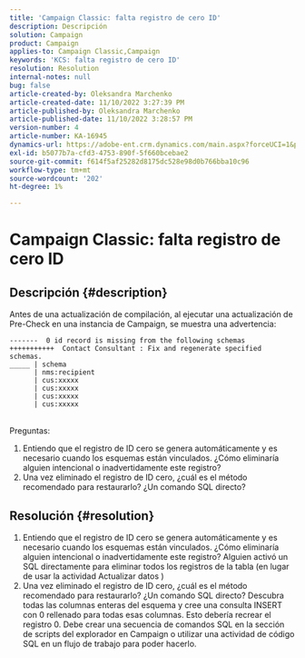 ```yaml
---
title: 'Campaign Classic: falta registro de cero ID'
description: Descripción
solution: Campaign
product: Campaign
applies-to: Campaign Classic,Campaign
keywords: 'KCS: falta registro de cero ID'
resolution: Resolution
internal-notes: null
bug: false
article-created-by: Oleksandra Marchenko
article-created-date: 11/10/2022 3:27:39 PM
article-published-by: Oleksandra Marchenko
article-published-date: 11/10/2022 3:28:57 PM
version-number: 4
article-number: KA-16945
dynamics-url: https://adobe-ent.crm.dynamics.com/main.aspx?forceUCI=1&pagetype=entityrecord&etn=knowledgearticle&id=f19e1d34-0c61-ed11-9561-6045bd006b25
exl-id: b5077b7a-cfd3-4753-890f-5f660bcebae2
source-git-commit: f614f5af25282d8175dc528e98d0b766bba10c96
workflow-type: tm+mt
source-wordcount: '202'
ht-degree: 1%

---
```


# Campaign Classic: falta registro de cero ID

## Descripción {#description}


Antes de una actualización de compilación, al ejecutar una actualización de Pre-Check en una instancia de Campaign, se muestra una advertencia:


```
-------  0 id record is missing from the following schemas
+++++++++++  Contact Consultant : Fix and regenerate specified schemas.
_____ | schema                   
      | nms:recipient            
      | cus:xxxxx     
      | cus:xxxxx         
      | cus:xxxxx        
      | cus:xxxxx
```

<br>Preguntas:


1. Entiendo que el registro de ID cero se genera automáticamente y es necesario cuando los esquemas están vinculados. ¿Cómo eliminaría alguien intencional o inadvertidamente este registro?
2. Una vez eliminado el registro de ID cero, ¿cuál es el método recomendado para restaurarlo? ¿Un comando SQL directo?



## Resolución {#resolution}


1. Entiendo que el registro de ID cero se genera automáticamente y es necesario cuando los esquemas están vinculados. ¿Cómo eliminaría alguien intencional o inadvertidamente este registro? Alguien activó un SQL directamente para eliminar todos los registros de la tabla (en lugar de usar la actividad Actualizar datos )
2. Una vez eliminado el registro de ID cero, ¿cuál es el método recomendado para restaurarlo? ¿Un comando SQL directo? Descubra todas las columnas enteras del esquema y cree una consulta INSERT con 0 rellenado para todas esas columnas. Esto debería recrear el registro 0. Debe crear una secuencia de comandos SQL en la sección de scripts del explorador en Campaign o utilizar una actividad de código SQL en un flujo de trabajo para poder hacerlo.
